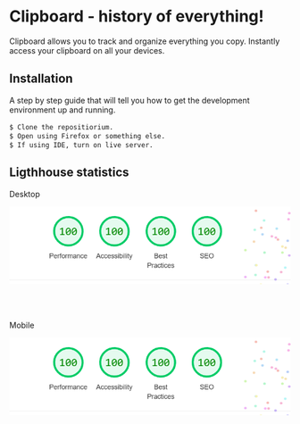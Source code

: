 # Clipboard - history of everything!

Clipboard allows you to track and organize everything you copy.
Instantly access your clipboard on all your devices.

## Installation

A step by step guide that will tell you how to get the development environment up and running.

```
$ Clone the repositiorium.
$ Open using Firefox or something else.
$ If using IDE, turn on live server.
```

## Ligthhouse statistics

<p> Desktop </p>

![DesktopLightHouse](./assets/images/desktop.png)

</br>
</br>

<p> Mobile </p>

![MobileLightHouse](./assets/images/desktop.png)
